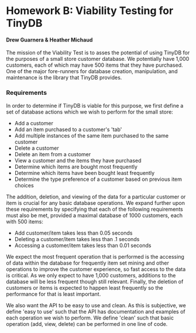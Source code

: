 # Homework B: Viability Testing for TinyDB
#### Drew Guarnera & Heather Michaud

The mission of the Viability Test is to asses the potential of using TinyDB
for the purposes of a small store customer database. We potentially have
1,000 customers, each of which may have 500 items that they have purchased.
One of the major fore-runners for database creation, manipulation, and
maintenance is the library that TinyDB provides.


### Requirements
In order to determine if TinyDB is viable for this purpose, we first define a
set of database actions which we wish to perform for the small store:
  - Add a customer
  - Add an item purchased to a customer's 'tab'
  - Add multiple instances of the same item purchased to the same customer
  - Delete a customer
  - Delete an item from a customer
  - View a customer and the items they have purchased
  - Determine which items are bought most frequently
  - Determine which items have been bought least frequently
  - Determine the type preference of a customer based on previous item choices

The addition, deletion, and viewing of the data for a particular customer or
item is crucial for any basic database operations. We expand further upon these
requirements by specifying that each of the following requirements must also be
met, provided a maximal database of 1000 customers, each with 500 items:
  - Add customer/item takes less than 0.05 seconds
  - Deleting a customer/item takes less than .1 seconds
  - Accessing a customer/item takes less than 0.01 seconds

We expect the most frequent operation that is performed is the accessing of
data within the database for frequently item set mining and other operations to
improve the customer experience, so fast access to the data is critical. As
we only expect to have 1,000 customers, additions to the database will be less
frequent though still relevant. Finally, the deletion of customers or items is
expected to happen least frequently so the performance for that is least
important.

We also want the API to be easy to use and clean. As this is subjective, we
define 'easy to use' such that the API has documentation and examples of each
operation we wish to perform. We define 'clean' such that basic operation (add,
view, delete) can be performed in one line of code.
